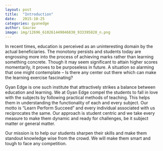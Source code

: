 ```yaml
---
layout: post
title:  "Introduction"
date:   2015-10-25
categories: gyanedge
author: Gaurav
image: img/12696_610261449046830_933395820_n.png
---
```

In recent times, education is perceived as an uninteresting domain by the actual beneficiaries. The monotony persists and students today are engrossing more into the process of achieving marks rather than learning something concrete. Though it may seem significant to attain higher scores momentarily, it proves to be purposeless in future. A situation so alarming that one might contemplate – Is there any center out there which can make the learning exercise fascinating?

Gyan Edge is one such institute that attractively strikes a balance between education and learning. We at Gyan Edge compel the students to fall in love with the subjects by following practical methods of teaching. This helps them in understanding the functionality of each and every subject. Our motto is “Learn Perform Succeed” and every individual associated with us reciprocates the same. Our approach is student centric and we take every measure to make them dynamic and ready for challenges, be it subject matter or general matter.

Our mission is to help our students sharpen their skills and make them standout knowledge wise from the crowd. We will make them smart and tough to face any competition.
